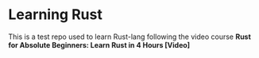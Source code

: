 # Learning Rust

This is a test repo used to learn Rust-lang following the video course **Rust for Absolute Beginners: Learn Rust in 4 Hours [Video]**
